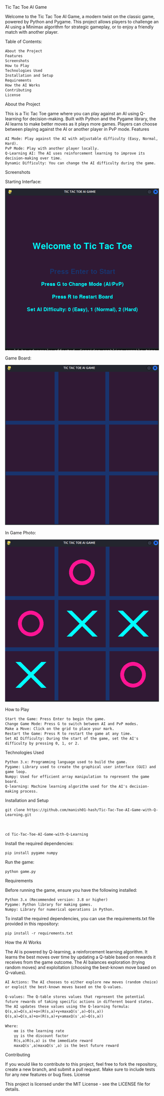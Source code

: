 Tic Tac Toe AI Game

Welcome to the Tic Tac Toe AI Game, a modern twist on the classic game, powered by Python and Pygame. This project allows players to challenge an AI using a Minimax algorithm for strategic gameplay, or to enjoy a friendly match with another player.

Table of Contents:

    About the Project
    Features
    Screenshots
    How to Play
    Technologies Used
    Installation and Setup
    Requirements
    How the AI Works
    Contributing
    License

About the Project

This is a Tic Tac Toe game where you can play against an AI using Q-learning for decision-making. Built with Python and the Pygame library, the AI learns to make better moves as it plays more games. Players can choose between playing against the AI or another player in PvP mode.
Features

    AI Mode: Play against the AI with adjustable difficulty (Easy, Normal, Hard).
    PvP Mode: Play with another player locally.
    Q-Learning AI: The AI uses reinforcement learning to improve its decision-making over time.
    Dynamic Difficulty: You can change the AI difficulty during the game.

Screenshots


Starting Interface:

 ![image alt](https://github.com/manish01-hash/Tic-Tac-Toe-AI-Game-with-Q-Learning/blob/6daea188091d55affbdc63047347469f70006551/Tic%20tac%20toe%20home%20pic)

Game Board: 

 ![image alt](https://github.com/manish01-hash/Tic-Tac-Toe-AI-Game-with-Q-Learning/blob/039cf56dd39575a4c559288e87bd5bb9cd34d57b/Game%20Board)


 In Game Photo:
 
![image alt](https://github.com/manish01-hash/Tic-Tac-Toe-AI-Game-with-Q-Learning/blob/c9ad60b1f4380e68a7bf1fba31bc82cf20603e29/In%20game%20Photo)

How to Play

    Start the Game: Press Enter to begin the game.
    Change Game Mode: Press G to switch between AI and PvP modes.
    Make a Move: Click on the grid to place your mark.
    Restart the Game: Press R to restart the game at any time.
    Set AI Difficulty: During the start of the game, set the AI's difficulty by pressing 0, 1, or 2.

Technologies Used

    Python 3.x: Programming language used to build the game.
    Pygame: Library used to create the graphical user interface (GUI) and game loop.
    Numpy: Used for efficient array manipulation to represent the game board.
    Q-learning: Machine learning algorithm used for the AI's decision-making process.

Installation and Setup

    git clone https://github.com/manish01-hash/Tic-Tac-Toe-AI-Game-with-Q-Learning.git


    
    cd Tic-Tac-Toe-AI-Game-with-Q-Learning


Install the required dependencies:

    pip install pygame numpy

Run the game:

    python game.py

Requirements

Before running the game, ensure you have the following installed:

    Python 3.x (Recommended version: 3.8 or higher)
    Pygame: Python library for making games.
    Numpy: Library for numerical operations in Python.

To install the required dependencies, you can use the requirements.txt file provided in this repository:

    pip install -r requirements.txt


How the AI Works

The AI is powered by Q-learning, a reinforcement learning algorithm. It learns the best moves over time by updating a Q-table based on rewards it receives from the game outcome. The AI balances exploration (trying random moves) and exploitation (choosing the best-known move based on Q-values).

    AI Actions: The AI chooses to either explore new moves (random choice) or exploit the best-known moves based on the Q-values.

    Q-values: The Q-table stores values that represent the potential future rewards of taking specific actions in different board states. The AI updates these values using the Q-learning formula:
    Q(s,a)=Q(s,a)+α×(R(s,a)+γ×max⁡aQ(s′,a)−Q(s,a))
    Q(s,a)=Q(s,a)+α×(R(s,a)+γ×amax​Q(s′,a)−Q(s,a))

    Where:
        αα is the learning rate
        γγ is the discount factor
        R(s,a)R(s,a) is the immediate reward
        max⁡aQ(s′,a)maxa​Q(s′,a) is the best future reward

Contributing

If you would like to contribute to this project, feel free to fork the repository, create a new branch, and submit a pull request. Make sure to include tests for any new features or bug fixes.
License

This project is licensed under the MIT License - see the LICENSE file for details.

